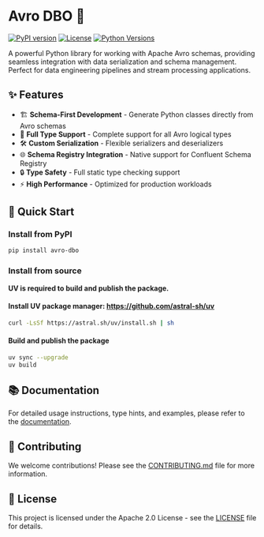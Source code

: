 # Avro DBO 🚀

[![PyPI version](https://badge.fury.io/py/avro-dbo.svg)](https://badge.fury.io/py/avro-dbo)
[![License](https://img.shields.io/badge/License-Apache%202.0-blue.svg)](https://opensource.org/licenses/Apache-2.0)
[![Python Versions](https://img.shields.io/pypi/pyversions/avro-dbo.svg)](https://pypi.org/project/avro-dbo/)

A powerful Python library for working with Apache Avro schemas, providing seamless integration with data serialization and schema management. Perfect for data engineering pipelines and stream processing applications.

## ✨ Features

- 🏗️ **Schema-First Development** - Generate Python classes directly from Avro schemas
- 🔄 **Full Type Support** - Complete support for all Avro logical types
- 🛠️ **Custom Serialization** - Flexible serializers and deserializers
- 🌐 **Schema Registry Integration** - Native support for Confluent Schema Registry
- 🔒 **Type Safety** - Full static type checking support
- ⚡ **High Performance** - Optimized for production workloads

## 🚀 Quick Start

### Install from PyPI

```bash
pip install avro-dbo
```

### Install from source

**UV is required to build and publish the package.**

#### Install UV package manager: https://github.com/astral-sh/uv

```bash
curl -LsSf https://astral.sh/uv/install.sh | sh
```

#### Build and publish the package

```bash
uv sync --upgrade
uv build
```

## 📚 Documentation

For detailed usage instructions, type hints, and examples, please refer to the [documentation](https://avro-dbo.readthedocs.io/en/latest/).

## 🤝 Contributing

We welcome contributions! Please see the [CONTRIBUTING.md](CONTRIBUTING.md) file for more information.

## 📜 License

This project is licensed under the Apache 2.0 License - see the [LICENSE](LICENSE) file for details.

